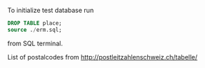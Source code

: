 To initialize test database run
``` sql
DROP TABLE place;
source ./erm.sql;
```
from SQL terminal.

List of postalcodes from http://postleitzahlenschweiz.ch/tabelle/

